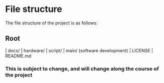 # File structure

The file structure of the project is as follows:

## Root
  | docs/
  | hardware/
  | script/
  | main/      (software development)
  | LICENSE
  | README.md

### This is subject to change, and will change along the course of the project
